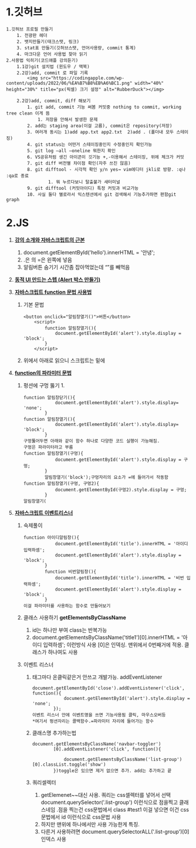 1.깃허브
==============
    1.깃허브 프로필 만들기
        1. 전광판 헤더 
        2. 뱃지만들기(태크스탯, 링크)
        3. stat표 만들기(깃허브스탯, 언어사용량, commit 통계)
        4. 마크다운 언어 사용법 찾아 읽기
    2.사용법 익히기(코드애플 강의듣기)
        1.1강)git 설치법 (윈도우 / 맥북)
        2.2강)add, commit 로 파일 기록
            <img src="https://codingapple.com/wp-content/uploads/2022/06/%EA%B7%B8%EB%A6%BC1.png" width="40%" height="30%" title="px(픽셀) 크기 설정" alt="RubberDuck"></img>
            
        2.2강)add, commit, diff 해보기
            1. git add, commit 기능 써봄 커밋중 nothing to commit, working tree clean 이게 뜸
                1. 저장을 안해서 발생한 문제
            2. add는 staging area(이걸 고름), commit은 repository(저장)
            3. 여러개 동시는 1)add app.txt app2.txt  2)add . (폴더내 모두 스테이징)
            4. git status는 어떤거 스테이징중인지 수정중인지 확인가능
            5. git log —all —oneline 뭐한지 확인
            6. VS공유처럼 생긴 아이콘이 깃기능 +,-이용해서 스테이징, 위에 체크가 커밋
            7. git diff 버전별 차이점 확인(자주 쓰진 않음)
            8. git difftool - 시각적 확인 y/n yes→ vim에디터 jkli로 방향. :q나 :qa로 종료
                    1. 뭐 누르다보니 탈출불가 새터미널
            9. git difftool (커밋아이디) 특정 커밋과 비교가능
            10. 사실 둘다 별로라서 익스텐션에서 git 검색해서 기능추가하면 편함git graph




2.JS
==============
1. [**강의 소개와 자바스크립트의 근본**](https://codingapple.com/unit/js-1-selector/?id=140)
    1. document.getElementById('hello').innerHTML = '안녕';
    2. .은 의 =은 왼쪽에 넣음
    3. 알림버튼 숨기기 시간좀 잡아먹었는데 “”를 빼먹음
2. [**동적 UI 만드는 스텝 (Alert 박스 만들기)**](https://codingapple.com/unit/js-2-alert-box/?id=140)
3. [**자바스크립트 function 문법 사용법**](https://codingapple.com/unit/js-2-function/?id=140)
    1. 기본 문법
        
        ```
        <button onclick="알림창열기()">버튼</button>
            <script>
                function 알림창열기(){
                    document.getElementById('alert').style.display = 'block';
                }
            </script>
        ```
        
    2. 위에서 아래로 읽으니 스크립트는 밑에
4. [**function의 파라미터 문법**](https://codingapple.com/unit/javascript-3-parameter/?id=140)
    1. 펑션에 구멍 뚫기
        1. 
        
        ```
        function 알림창닫기(){
                    document.getElementById('alert').style.display= 'none';
                }
        function 알림창열기(){
                    document.getElementById('alert').style.display= 'block';
                }
        구멍뚫어두면 아래와 같이 함수 하나로 다양한 코드 실행이 가능해짐.
        구멍은 파라미터라고 부름
        function 알림창열기(구멍){
                    document.getElementById('alert').style.display = 구멍;
                }
                알림창열기('block');구멍자리의 요소가 =에 들어가서 작동함
        function 알림창열기(구멍, 구멍2){
                    document.getElementById(구멍2).style.display = 구멍;
                }
        알림창열기(
        ```
        
5. [**자바스크립트 이벤트리스너**](https://codingapple.com/unit/js-4-eventlistener/?id=140)
    1. 숙제풀이
        
        ```
        function 아이디알림창(){
                    document.getElementById('title').innerHTML = '아이디 입력하셈';
                    document.getElementById('alert').style.display = 'block';
                }
                function 비번알림창(){
                    document.getElementById('title').innerHTML = '비번 입력하셈';
                    document.getElementById('alert').style.display = 'block';
                }
        이걸 파라미터를 사용하는 함수로 만들어보기
        ```
        
    2. 클래스 사용하기 **getElementsByClassName**
        1. id는 하나만 부여 class는 반복가능
        2. document.getElementsByClassName('title1')[0].innerHTML = '아이디 입력하셈';
        이런방식 사용 [0]은 인덱싱. 맨위에서 0번째거에 적용. 클래스가 하나여도 사용
    3. 이벤트 리스너
        1. 태그마다 온클릭같은거 안쓰고 개발가능. addEventListener
            
            ```
            document.getElementById('close').addEventListener('click', function(){
                        document.getElementById('alert').style.display = 'none';
                    });
            이벤트 리스너 안에 이벤트명을 쓰면 기능사용됨 클릭, 마우스오버등
            *여기서 펑션자리는 콜백함수.=파라미터 자리에 들어가는 함수
            ```
            
        2. 클래스명 추가하는법
            
            ```
            document.getElementsByClassName('navbar-toggler')
                    [0].addEventListener('click', function(){
            
                        document.getElementsByClassName('list-group')[0].classList.toggle('show')
                    })toggle은 있으면 제거 없으면 추가. add는 추가하고 끝
            ```
            
        3. 쿼리셀렉터
            1. getElemenet~~대신 사용. 쿼리는 css셀렉터를 넣어서 선택
            document.querySelector('.list-group') 이런식으로 점을찍고 클래스네임
            .점을 찍는건 css문법에서 class 
            #test1 이걸 넣으면 이건 css문법에서 id 이런식으로 css문법 사용
            2. 하지만 맨위에 하나에서만 사용 가능한게 특징. 
            3. 다른거 사용하려면 
            document.querySelectorALL('.list-group')[0] 인덱스 사용